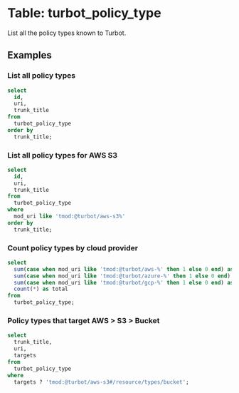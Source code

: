 # Table: turbot_policy_type

List all the policy types known to Turbot.

## Examples

### List all policy types

```sql
select
  id,
  uri,
  trunk_title
from
  turbot_policy_type
order by
  trunk_title;
```

### List all policy types for AWS S3

```sql
select
  id,
  uri,
  trunk_title
from
  turbot_policy_type
where
  mod_uri like 'tmod:@turbot/aws-s3%'
order by
  trunk_title;
```

### Count policy types by cloud provider

```sql
select
  sum(case when mod_uri like 'tmod:@turbot/aws-%' then 1 else 0 end) as aws,
  sum(case when mod_uri like 'tmod:@turbot/azure-%' then 1 else 0 end) as azure,
  sum(case when mod_uri like 'tmod:@turbot/gcp-%' then 1 else 0 end) as gcp,
  count(*) as total
from
  turbot_policy_type;
```

### Policy types that target AWS > S3 > Bucket

```sql
select
  trunk_title,
  uri,
  targets
from
  turbot_policy_type
where
  targets ? 'tmod:@turbot/aws-s3#/resource/types/bucket';
```
